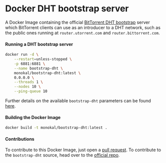 # Docker DHT bootstrap server
A Docker Image containing the official [BitTorrent DHT bootstrap][1] server which BitTorrent clients can use as an introducer to a DHT network, such as the public ones running at `router.utorrent.com` and `router.bittorrent.com`.

#### Running a DHT bootstrap server
```sh
docker run -d \
    --restart=unless-stopped \
    -p 6881:6881 \
    --name bootstrap-dht \
    monokal/bootstrap-dht:latest \
    0.0.0.0 \
    --threads 1 \
    --nodes 10 \
    --ping-queue 10
```

Further details on the available `bootstrap-dht` parameters can be found [here][1].

#### Building the Docker Image
```sh
docker build -t monokal/bootstrap-dht:latest .
```
#### Contributions
To contribute to this Docker Image, just open a [pull request][2]. To contribute to the `bootstrap-dht` source, head over to the [official repo][1].

[1]: https://github.com/bittorrent/bootstrap-dht
[2]: https://github.com/monokal/docker-bootstrap-dht/pulls
